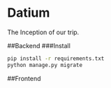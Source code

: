 # Datium
The Inception of our trip.

##Backend
###Install
```bash
pip install -r requirements.txt
python manage.py migrate
```
##Frontend
